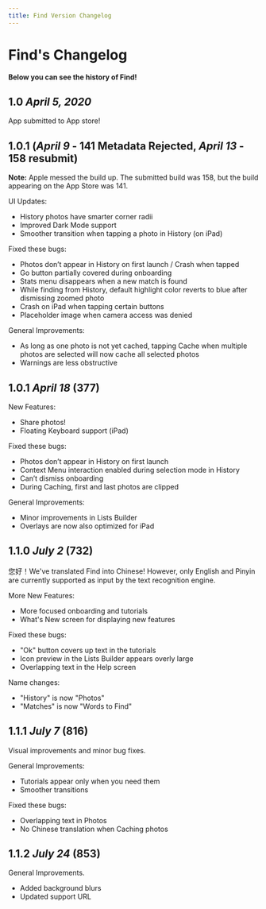 ```yaml
---
title: Find Version Changelog
---
```

# Find's Changelog
**Below you can see the history of Find!**

## 1.0 _April 5, 2020_

App submitted to App store!

## 1.0.1 (_April 9_ - 141 Metadata Rejected, _April 13_ - 158 resubmit)
**Note:** Apple messed the build up. The submitted build was 158, but the build appearing on the App Store was 141.

UI Updates:
- History photos have smarter corner radii
- Improved Dark Mode support
- Smoother transition when tapping a photo in History (on iPad)

Fixed these bugs:
- Photos don’t appear in History on first launch / Crash when tapped
- Go button partially covered during onboarding
- Stats menu disappears when a new match is found
- While finding from History, default highlight color reverts to blue after dismissing zoomed photo
- Crash on iPad when tapping certain buttons
- Placeholder image when camera access was denied

General Improvements:
- As long as one photo is not yet cached, tapping Cache when multiple photos are selected will now cache all selected photos
- Warnings are less obstructive

## 1.0.1 _April 18_ (377)

New Features:
- Share photos!
- Floating Keyboard support (iPad)

Fixed these bugs:
- Photos don’t appear in History on first launch
- Context Menu interaction enabled during selection mode in History
- Can’t dismiss onboarding
- During Caching, first and last photos are clipped

General Improvements:
- Minor improvements in Lists Builder
- Overlays are now also optimized for iPad


## 1.1.0 _July 2_ (732)

您好！We've translated Find into Chinese! However, only English and Pinyin are currently supported as input by the text recognition engine.

More New Features:
- More focused onboarding and tutorials
- What's New screen for displaying new features

Fixed these bugs:
- "Ok" button covers up text in the tutorials
- Icon preview in the Lists Builder appears overly large 
- Overlapping text in the Help screen

Name changes:
- "History" is now "Photos"
- "Matches" is now "Words to Find"

## 1.1.1 _July 7_ (816)

Visual improvements and minor bug fixes.

General Improvements:
- Tutorials appear only when you need them
- Smoother transitions

Fixed these bugs:
- Overlapping text in Photos
- No Chinese translation when Caching photos

## 1.1.2 _July 24_ (853)

General Improvements.
- Added background blurs
- Updated support URL

